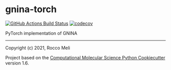 # gnina-torch

[//]: # (Badges)
[![GitHub Actions Build Status](https://github.com/RMeli/gnina-torch/workflows/CI/badge.svg)](https://github.com/RMeli/gnina-torch/actions?query=workflow%3ACI)
[![codecov](https://codecov.io/gh/RMeli/gnina-torch/branch/main/graph/badge.svg?token=KjVkShwQ1z)](https://codecov.io/gh/RMeli/gnina-torch)

PyTorch implementation of GNINA

---

Copyright (c) 2021, Rocco Meli

Project based on the [Computational Molecular Science Python Cookiecutter](https://github.com/molssi/cookiecutter-cms) version 1.6.
